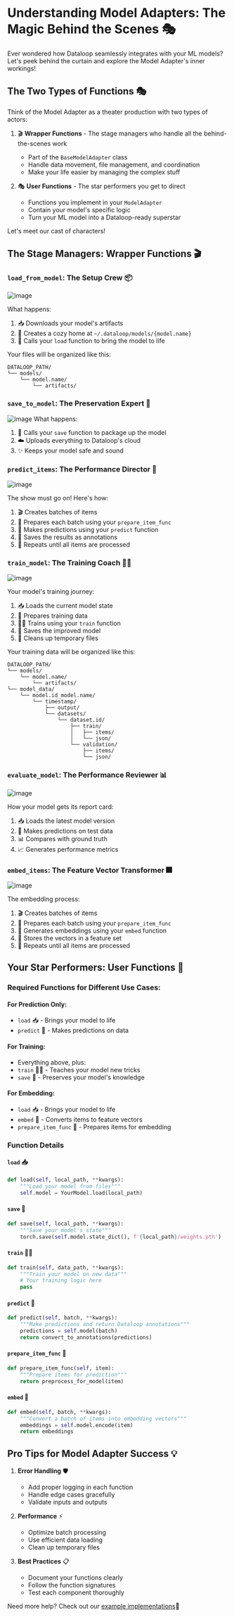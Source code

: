 # Understanding Model Adapters: The Magic Behind the Scenes 🎭

Ever wondered how Dataloop seamlessly integrates with your ML models? Let's peek behind the curtain and explore the Model Adapter's inner workings! 

## The Two Types of Functions 🎭

Think of the Model Adapter as a theater production with two types of actors:

1. 🎬 **Wrapper Functions** - The stage managers who handle all the behind-the-scenes work
   - Part of the `BaseModelAdapter` class
   - Handle data movement, file management, and coordination
   - Make your life easier by managing the complex stuff

2. 🎭 **User Functions** - The star performers you get to direct
   - Functions you implement in your `ModelAdapter`
   - Contain your model's specific logic
   - Turn your ML model into a Dataloop-ready superstar

Let's meet our cast of characters!

## The Stage Managers: Wrapper Functions 🎬

### `load_from_model`: The Setup Crew 📦

![image](../../../../assets/images/model_management/flows/load_from_model.png)

What happens:
1. 📥 Downloads your model's artifacts
2. 📂 Creates a cozy home at `~/.dataloop/models/{model.name}`
3. 🎯 Calls your `load` function to bring the model to life

Your files will be organized like this:
```
DATALOOP_PATH/
└── models/
    └── model.name/
        └── artifacts/
```

### `save_to_model`: The Preservation Expert 💾

![image](../../../../assets/images/model_management/flows/save_to_model.png)
What happens:
1. 💾 Calls your `save` function to package up the model
2. ☁️ Uploads everything to Dataloop's cloud
3. ✨ Keeps your model safe and sound

### `predict_items`: The Performance Director 🎯

![image](../../../../assets/images/model_management/flows/predict_items.png)

The show must go on! Here's how:
1. 🎬 Creates batches of items
2. 🎨 Prepares each batch using your `prepare_item_func`
3. 🎯 Makes predictions using your `predict` function
4. 📝 Saves the results as annotations
5. 🔄 Repeats until all items are processed

### `train_model`: The Training Coach 🏋️‍♂️

![image](../../../../assets/images/model_management/flows/train_from_model.png)


Your model's training journey:
1. 📥 Loads the current model state
2. 🎯 Prepares training data
3. 🏋️‍♂️ Trains using your `train` function
4. 💾 Saves the improved model
5. 🧹 Cleans up temporary files

Your training data will be organized like this:
```
DATALOOP_PATH/
└── models/
    └── model.name/
        └── artifacts/
└── model_data/
    └── model.id_model.name/
        └── timestamp/
            ├── output/
            └── datasets/
                └── dataset.id/
                    ├── train/
                    │   ├── items/
                    │   └── json/
                    └── validation/
                        ├── items/
                        └── json/
```

### `evaluate_model`: The Performance Reviewer 📊

![image](../../../../assets/images/model_management/flows/evaluate_model.png)

How your model gets its report card:
1. 📥 Loads the latest model version
2. 🎯 Makes predictions on test data
3. 📊 Compares with ground truth
4. 📈 Generates performance metrics

### `embed_items`: The Feature Vector Transformer 🎆

![image](../../../../assets/images/model_management/flows/embed_items.png)

The embedding process:
1. 🎬 Creates batches of items
2. 🎨 Prepares each batch using your `prepare_item_func`
3. 🔢 Generates embeddings using your `embed` function
4. 💾 Stores the vectors in a feature set
5. 🔄 Repeats until all items are processed


## Your Star Performers: User Functions 🌟

### Required Functions for Different Use Cases:

#### For Prediction Only:
- `load` 📥 - Brings your model to life
- `predict` 🎯 - Makes predictions on data

#### For Training:
- Everything above, plus:
- `train` 🏋️‍♂️ - Teaches your model new tricks
- `save` 💾 - Preserves your model's knowledge

#### For Embedding:
- `load` 📥 - Brings your model to life
- `embed` 🔢 - Converts items to feature vectors
- `prepare_item_func` 🎨 - Prepares items for embedding

### Function Details

#### `load` 📥
```python
def load(self, local_path, **kwargs):
    """Load your model from files"""
    self.model = YourModel.load(local_path)
```

#### `save` 💾
```python
def save(self, local_path, **kwargs):
    """Save your model's state"""
    torch.save(self.model.state_dict(), f'{local_path}/weights.pth')
```

#### `train` 🏋️‍♂️
```python
def train(self, data_path, **kwargs):
    """Train your model on new data"""
    # Your training logic here
    pass
```

#### `predict` 🎯
```python
def predict(self, batch, **kwargs):
    """Make predictions and return Dataloop annotations"""
    predictions = self.model(batch)
    return convert_to_annotations(predictions)
```

#### `prepare_item_func` 🎨
```python
def prepare_item_func(self, item):
    """Prepare items for prediction"""
    return preprocess_for_model(item)
```

#### `embed` 🔢
```python
def embed(self, batch, **kwargs):
    """Convert a batch of items into embedding vectors"""
    embeddings = self.model.encode(item)
    return embeddings
```

## Pro Tips for Model Adapter Success 💡

1. **Error Handling** 🛡️
   - Add proper logging in each function
   - Handle edge cases gracefully
   - Validate inputs and outputs

2. **Performance** ⚡
   - Optimize batch processing
   - Use efficient data loading
   - Clean up temporary files

3. **Best Practices** 📋
   - Document your functions clearly
   - Follow the function signatures
   - Test each component thoroughly

Need more help? Check out our [example implementations](https://github.com/dataloop-ai-apps/torch-models)🚀
